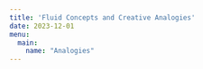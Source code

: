 ```yaml
---
title: 'Fluid Concepts and Creative Analogies'
date: 2023-12-01
menu:
  main:
    name: "Analogies"
---
```

